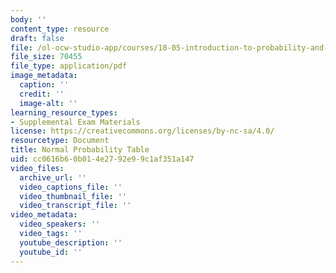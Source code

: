 ```yaml
---
body: ''
content_type: resource
draft: false
file: /ol-ocw-studio-app/courses/18-05-introduction-to-probability-and-statistics-spring-2022/mit18_05_s22_exam1_sn_table.pdf
file_size: 70455
file_type: application/pdf
image_metadata:
  caption: ''
  credit: ''
  image-alt: ''
learning_resource_types:
- Supplemental Exam Materials
license: https://creativecommons.org/licenses/by-nc-sa/4.0/
resourcetype: Document
title: Normal Probability Table
uid: cc0616b6-0b01-4e27-92e9-9c1af351a147
video_files:
  archive_url: ''
  video_captions_file: ''
  video_thumbnail_file: ''
  video_transcript_file: ''
video_metadata:
  video_speakers: ''
  video_tags: ''
  youtube_description: ''
  youtube_id: ''
---
```

